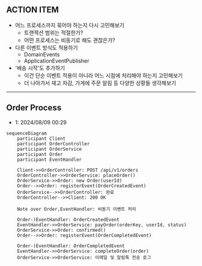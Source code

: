 ## ACTION ITEM
- 어느 프로세스까지 묶어야 하는지 다시 고민해보기
  - 트랜잭션 범위는 적절한가?
  - 어떤 프로세스는 비동기로 해도 괜찮은가?
- 다른 이벤트 방식도 적용하기
  - DomainEvents
  - ApplicationEventPublisher
- '배송 시작'도 추가하기
  - 이건 단순 이벤트 적용이 아니라 어느 시점에 처리해야 하는지 고민해보기
  - 더 나아가서 재고 차감, 가게에 주문 알림 등 다양한 상황들 생각해보기

---

## Order Process
- 1: 2024/08/09 00:29

```mermaid
sequenceDiagram
    participant Client
    participant OrderController
    participant OrderService
    participant Order
    participant EventHandler

    Client->>OrderController: POST /api/v1/orders
    OrderController->>OrderService: placeOrder()
    OrderService->>Order: new Order(userId)
    Order-->>Order: registerEvent(OrderCreatedEvent)
    OrderService-->>OrderController: 완료
    OrderController-->>Client: 200 OK

    Note over Order,EventHandler: 비동기 이벤트 처리

    Order-)EventHandler: OrderCreatedEvent
    EventHandler->>OrderService: payOrder(orderKey, userId, status)
    OrderService->>Order: confirmed()
    Order-->>Order: registerEvent(OrderCompletedEvent)

    Order-)EventHandler: OrderCompletedEvent
    EventHandler->>OrderService: completeOrder(order)
    OrderService->>OrderService: 이메일 및 알림톡 전송 로그
```